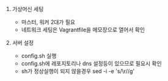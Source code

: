 1. 가상머신 세팅
   - 마스터, 워커 2대가 필요
   - 네트워크 세팅은 Vagrantfile을 메모장으로 열어서 확인
  
2. 서버 설정
   - config.sh 실행
   - config.sh에 레포지토리나 dns 설정등이 있으므로 필요시 확인
    * sh가 정상실행이 되지 않을경우
    sed -i -e 's/\r//g' <script file path> 실행

3. vim 에디터, 도커, 쿠버네티스 설치
   - install_pkg.sh를 실행하여 설치 및 데몬 실행
   - 사용하려는 쿠버네티스 버전에 호환되는 도커 버전을 사용해야 에러 없이 설치됨

4. 쿠버네티스 클러스터 초기화 / 마스터 노드 설정 / Pod 통신을 위한 calico 세팅
   - net_calico.yaml 오브젝트 파일과 master_node.sh 파일 작성 후 master_node.sh 실행
   - master_node.sh = 쿠버네티스 클러스터 초기화 / 마스터 노드 설정 / calico 실행
   - calico = Pod간의 네트워크 동신을 위한 네트워크 플러그인

5. 위의 1~3번 과정을 워커노드로 사용할 가상머신에 진행

6. 쿠버네티스 클러스터 조인
   - work_nodes.sh를 실행하여 쿠버네티스 클러스터 조인
   - kubectl get nodes로 클러스터가 잘 구성되었는지 확인

7. 헬름 설치
   - 헬름(helm) = 쿠버네티스에서 애플리케이션을 배포하기 위해 사용되는 패키징 툴
   - 헬름을 이용해 쿠버네티스에 원하는 애플리케이션을 간단하게 설치할 수 있다
   - 컨테이너 배포 뿐 아니라 애플리케이션을 배포하기 위해 필요한 쿠버네티스 리소스를 모두 패키지 형태로 배포하는 역할
   - 마스터 노드로 helm-install.sh 이동
   - helm-install.sh 를 export DESIRED_VERSION=v3.2.1; 헬름 쉘스크립트 ex) ./helm-install.sh 명령어와 같이 실행하여 버전을 정하면서 헬름 설치

8. MetalLB 설치
   - 마스터 노드에서 작업 진행
   - MetalLB = 온프레미스 환경에서 로드밸런서를 사용할 수 있게 해줌
   - 헬름 차트 저장소에서 metallb 검색 후 차트 저장소의 주소 확인
   - (실습 책의 저자의 repo를 사용해서 설치를 진행함)
   - helm repo add edu https://iac-source.github.io/helm-charts를 입력하여 헬름 차트 저장소 추가
   - helm repo list 를 사용하여 목록 확인
   - helm repo update를 사용하여 최신 차트 정보를 동기화
   - helm install metallb edu/metallb --namespace=metallb-system --create-namespace --set controller.tag=v0.8.3 --set speaker.tag=v0.8.3 --set configmap.ipRange=192.168.1.11-192.168.1.29 를 사용하여 metallb 설치
   - kubectl get pods -n metallb-system 명령어로 정상 배포되었는지 확인
 
9. DB 설치를 위한 PV, PVC 설정 (쿠버네티스 파드 위에 올린 DB 설정) - 다음 프로젝트때 쿠버네티스 오퍼레이터를 이용해서 DB 구성
   - PV = 클러스터가 관리하는 파일시스템을 저장하는 공간, 클러스터 내에 존재하는 볼륨
   - PVC = PV 자원의 사용방법을 정의한 요청서, PV에 접근하려면 PVC가 있어야 한다
   - db 폴더에서 db-pv.yaml 파일과 db-pvc.yaml 파일을 마스터 노드에 옮긴다
   - 쿠버네티스 클러스터에서 PV를 공유하기 위해 nfs 서버를 활성화해야 한다
   - db-pv.yaml 파일을 열어 pv로 사용할 디렉토리를 mkdir명령으로 만든다 ex)mkdir /nfs_folder - 해당 프로젝트는 nfs 폴더명을 기준으로 되어있음
   - echo '/파일경로 192.168.1.0/24(rw,sync,no_root_squash)' >> /etc/exports 명령어를 사용해 NFS서버로 받아들일 IP를 기록한다
   - systemctl enable --now nfs 를 입력하여 NFS 서버를 활성화 시킨다
   - kubectl apply -f db-pv.yaml 명령어와 kubectl apply -f db-pvc.yaml 명령어를 입력하여 PV, PVC를 생성한다
   - kubectl get pv 와 kubectl get pvc를 입력하여 PV, PVC가 정상 생성되었는지 확인한다
   - PV의 status 는 bound 상태여야 정상작동
   - db 폴더의 mysql-db.yaml 파일과 mysql-secret.yaml 파일을 마스터 노드로 옮긴다
   - kubectl apply -f mysql-secret.yaml 을 실행하여 DB의 password가 담긴 secret을 배포한다 (secret 값들은 base64 인코딩이 되어있어야 한다)
   - kubectl apply -f mysql-db.yaml을 실행하여 DB를 배포한다
   - kubectl get secret 과 kubectl get pods를 입력하여 정상 배포되었는지 확인한다
   - kubectl expose deploy mysql-db --port 3306 --type LoadBalancer을 입력하여 db를 로드밸런서 타입으로 노출시킨다
   - kubectl get service를 입력하여 정상적으로 service로 노출되었는지 확인한다

10. backend 배포 (10번 11번 성규 도커파일 완성되면 작성)
   - backend 폴더의 back.yaml 파일을 마스터 노드로 옮긴다 (DB 연결정보는 yaml에 명시했지만 추후 시크릿으로 처리 필요)
   - 도커 hub에서 이미지를 가져오기 위해 kubectl create secret docker-registry docker-login --docker-username=<도커ID> --docker-password=<도커PW> 를 사용해서 secret 값을 만든다
   - 명령어 중에 특수문자가 포함되어 있다면 작은 따옴표를 사용하여 이스케이프 처리를 해줘야 한다
   - kubectl apply -f back.yaml을 실행하여 배포한다
   - 정상적으로 배포되었는지 kubectl get pods 로 파드 목록 출력 후 kubectl logs 파드name 을 넣어 로그를 확인한다

11. frontend 배포
12. CI/CD를 위한 jenkins 설치
   - 젠킨스의 설정과 구성 파일들이 파드가 사라져도 유지되도록 PV, PVC를 위한 설정이 필요하다
   - jenkins 폴더 내의 nfs-exporter.sh 파일을 마스터 노드로 옮긴다
   - nfs-exporter.sh 쉘 스크립트를 jenkins 매개변수와 같이 실행하여 PV, PVC를 생성하고 nfs 서버를 재시작한다
   - ./nfs-exporter.sh jenkins (nfs 폴더 기준으로 작성되어 있어 경로를 바꾸고 싶다면 sh 수정)
   - 젠킨스 컨트롤러에서 기본적으로 사용하는 유저ID와 그룹ID는 1000번이다 따라서 nfs 폴더에 권한을 부여해야한다
   - 해당 프로젝트 기준 chown 1000:1000 /nfs/jenkins 를 입력하여 소유자를 변경한다
   - ls -n /nfs 를 입력하여 반영이 되었는지 확인한다
   - jenkins 폴더에서 jenkins-volume.yaml 파일을 마스터 노드로 옮긴다
   - kubectl apply -f jenkins-volume.yaml를 실행하여 젠킨스용 PV, PVC를 생성한다
   - kubectl get pv 와 kubectl get pvc를 입력하여 정상적으로 생성되고 바운드가 되었는지 확인한다
   - jenkins 폴더 내의 jenkins-install.sh 파일을 마스터 노드로 옮긴다
   - sh 내부에 jenkins config 파일 정보와 설치 노드 정보가 있다 (해당 정보는 해당 프로젝트 및 공부한 책의 저자의 github에 연결되어 있으므로 필요시 수정)
   - jenkins-install.sh를 실행하여 젠키스를 설치한다
   - kubectl get deployment를 입력하여 정상 배포되었는지 확인한다
   - kubectl get serivce를 입력하여 젠킨스가 정상적으로 외부랑 통신할 수 있는 상태인지 확인한다
   - kubectl get serivce를 입력하였을때 jenkins의 external-ip와 port를 확인하고 해당 주소를 브라우저에 입력하여 젠킨스에 접속한다
   - 젠킨스의 ID, PW는 admin/admin으로 설정되어있으므로 로그인하여 정상 구동되는지 확인한다
   - 젠킨스 플러그인 업데이트를 위해 메뉴에서 젠킨스 관리 > 플러그인 관리 메뉴로 이동한다
   - 업데이트된 플러그인 목록에서 최하단의 Compatible를 클릭한다
   - 지금 다운로드하고 재시작 후 설치하기 버튼을 눌러서 플러그인을 업데이트 한다
   - 다운로드 화면에서 설치가 끝나고 실행중인 작업이 없으면 Jenkins 재시작. 을 체크한다
   - 젠킨스 관리 > 노드 관리 화면으로 들어간다
   - 왼쪽 메뉴에서 Configure Clouds로 들어서 Pod Templates 버튼을 누른다
   - 펼쳐진 포드 템플릿에서 Pod Template details 버튼을 누른다
   - 중간 환경변수에서 JENKINS_URL을 kubectl get service 시 나왔던 external-ip로 변경한다
   - 하단에 Apply 후에 Save를 눌러 변경된 설정을 저장한다
   - kubectl get serviceaccounts로 jenkins 서비스 어카운트가 존재하는지 확인한다
   - 젠킨스의 파드에서 쿠버네티스 API 서버와의 통신을 위해 admin 권한을 부여한다
   - kubectl create clusterrolebinding jenkins-cluster-admin --clusterrole=cluster-amdin --serviceaccount=default:jenkins
   - kubectl get clusterrolebindings jenkins-cluster-admin -o yaml 을 입력하여 롤 바인딩이 정상적으로 진행됬는지 확인한다
     
13. jenkins로 CI/CD 구현
